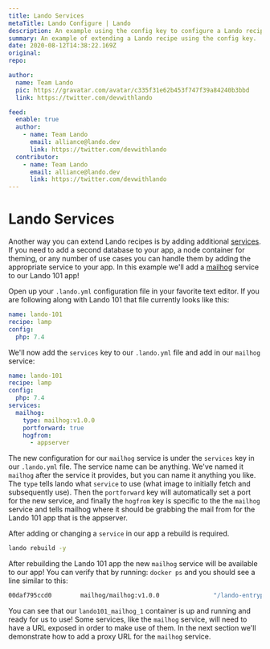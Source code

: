 ```yaml
---
title: Lando Services
metaTitle: Lando Configure | Lando
description: An example using the config key to configure a Lando recipe.
summary: An example of extending a Lando recipe using the config key.
date: 2020-08-12T14:38:22.169Z
original: 
repo: 

author:
  name: Team Lando
  pic: https://gravatar.com/avatar/c335f31e62b453f747f39a84240b3bbd
  link: https://twitter.com/devwithlando

feed:
  enable: true
  author:
    - name: Team Lando
      email: alliance@lando.dev
      link: https://twitter.com/devwithlando
  contributor:
    - name: Team Lando
      email: alliance@lando.dev
      link: https://twitter.com/devwithlando
---
```


# Lando Services

<GuideHeader test="https://github.com/lando/lando/blob/master/examples/lando-101/README.md" name="Team Lando" pic="https://gravatar.com/avatar/c335f31e62b453f747f39a84240b3bbd" link="https://twitter.com/devwithlando" />
<YouTube url="" />

Another way you can extend Lando recipes is by adding additional [services](/config/services.html). If you need to add a second database to your app, a node container for theming, or any number of use cases you can handle them by adding the appropriate service to your app. In this example we'll add a [mailhog](/config/mailhog.html) service to our Lando 101 app!

Open up your `.lando.yml` configuration file in your favorite text editor. If you are following along with Lando 101 that file currently looks like this:

```yaml
name: lando-101
recipe: lamp
config:
  php: 7.4
```

We'll now add the `services` key to our `.lando.yml` file and add in our `mailhog` service:

```yaml
name: lando-101
recipe: lamp
config:
  php: 7.4
services:
  mailhog:
    type: mailhog:v1.0.0
    portforward: true
    hogfrom:
      - appserver
```

The new configuration for our `mailhog` service is under the `services` key in our `.lando.yml` file. The service name can be anything. We've named it `mailhog` after the service it provides, but you can name it anything you like. The `type` tells lando what `service` to use (what image to initially fetch and subsequently use). Then the `portforward` key will automatically set a port for the new service, and finally the `hogfrom` key is specific to the the `mailhog` service and tells mailhog where it should be grabbing the mail from for the Lando 101 app that is the appserver.

After adding or changing a `service` in our app a rebuild is required.

```bash
lando rebuild -y
```

After rebuilding the Lando 101 app the new `mailhog` service will be available to our app! You can verify that by running: `docker ps` and you should see a line similar to this:

```bash
00daf795ccd0        mailhog/mailhog:v1.0.0               "/lando-entrypoint.s…"   25 seconds ago      Up 24 seconds       8025/tcp, 127.0.0.1:32780->80/tcp, 127.0.0.1:32778->1025/tcp              lando101_mailhog_1
```

You can see that our `lando101_mailhog_1` container is up and running and ready for us to use! Some services, like the `mailhog` service, will need to have a URL exposed in order to make use of them. In the next section we'll demonstrate how to add a proxy URL for the `mailhog` service.

<GuideFooter test="" original="" repo=""/>
<Newsletter />
